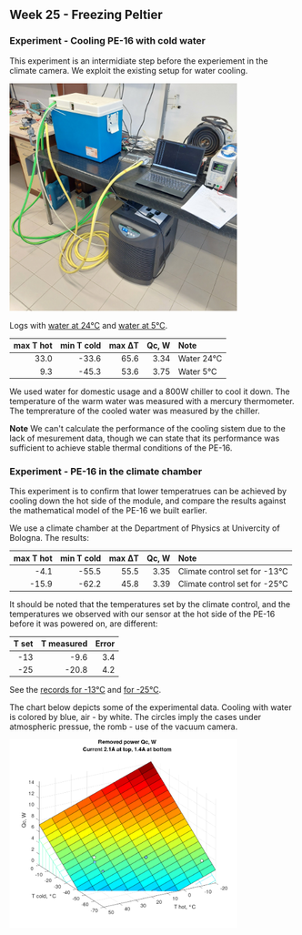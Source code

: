 ## Week 25 - Freezing Peltier 

### Experiment - Cooling PE-16 with cold water
This experiment is an intermidiate step before the experiement in the climate camera. We exploit the existing setup for water cooling.

<img alt="Cooling Pelter with cold water" src="/img/20240617_113001.jpg" width=400px>

Logs with [water at 24&deg;C](</logs/2024-06-17 100000.tsv>) and [water at 5&deg;C](</logs/2024-06-17 121523.tsv>).

| max T hot | min T cold | max &#916;T | Qc, W | Note |
| --: | --: | --: | --: | :-- |
| 33.0 | -33.6 | 65.6 | 3.34 | Water 24&deg;C | 
| 9.3 | -45.3 | 53.6 | 3.75 | Water 5&deg;C |

We used water for domestic usage and a 800W chiller to cool it down. The temperature of the warm water was measured with a mercury thermometer. The temprerature of the cooled water was measured by the chiller.

**Note** We can't calculate the performance of the cooling sistem due to the lack of mesurement data, though we can state that its performance was sufficient to achieve stable thermal conditions of the PE-16.

### Experiment - PE-16 in the climate chamber 
This experiment is to confirm that lower temperatrues can be achieved by cooling down the hot side of the module, and compare the results against the mathematical model of the PE-16 we built earlier. 

We use a climate chamber at the Department of Physics at Univercity of Bologna. The results:

| max T hot | min T cold | max &#916;T | Qc, W | Note |
| --: | --: | --: | --: | :-- |
| -4.1 | -55.5 | 55.5 | 3.35 | Climate control set for -13&deg;C | 
| -15.9 | -62.2 | 45.8 | 3.39 | Climate control set for -25&deg;C |

It should be noted that the temperatures set by the climate control, and the temperatures we observed with our sensor at the hot side of the PE-16 before it was powered on, are different:

| T set | T measured | Error |
| --: | --: | --: | 
| -13 | -9.6 | 3.4 | 
| -25 | -20.8 | 4.2 |

See the [records for -13&deg;C](</logs/2024-06-17 163254.tsv>) and [for -25&deg;C](</logs/2024-06-17 170748.tsv>).

The chart below depicts some of the experimental data. Cooling with water is colored by blue, air - by white. The circles imply the cases under atmospheric pressue, the romb - use of the vacuum camera.

<img alt="3D chart with cooling with water and in air" src="/img/2024-06-11 - 3D chart - Qc wrt T cold and T hot.png" width=400px>


